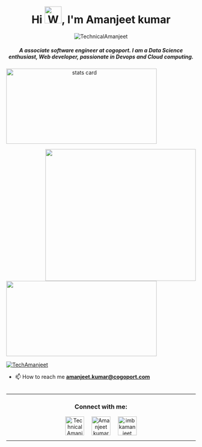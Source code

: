 <!-- Header section  -->
<h1 align="center">Hi <img src="https://raw.githubusercontent.com/nixin72/nixin72/master/wave.gif" 
         alt="Waving hand animated gif"
         height="45"
         width="45" />, I'm Amanjeet kumar</h1>
         
<!-- Profile views          -->
<!-- Taken reference from website :  https://github.com/antonkomarev/github-profile-views-counter -->
<p align="center"> <img src="https://komarev.com/ghpvc/?username=TechnicalAmanjeet&label=Profile%20Views%20(%20Visitors%20)&color=0e75b6&style=flat-square" alt="TechnicalAmanjeet" /> </p>

<!-- About section -->
<h5 align="center">
A associate software engineer at cogoport. I am a Data Science enthusiast, Web developer, passionate in Devops and Cloud computing. 
</h5>


<p>
<a align= "center" href="https://github.com/TechnicalAmanjeet">
<!-- i have made below https location from : https://github-readme-streak-stats.herokuapp.com/demo/ -->
<img alt= "stats card" height="200px" width="400" src="https://github-readme-streak-stats.herokuapp.com?user=AmanjeetCogoport&theme=hacker)">

<!-- [![GitHub Streak](https://github-readme-streak-stats.herokuapp.com?user=AmanjeetCogoport&theme=hacker)](https://git.io/streak-stats) -->



<!-- added gif file into program -->
<img align="right" height="350" width="400" src="https://github.com/AmanjeetCogoport/AmanjeetCogoport/blob/main/ezgif.com-gif-maker.gif" /> </a>
</p>

 <!-- below link i have generated from : https://github.com/anuraghazra/github-readme-stats -->
<img height="200px" width="400" src="https://github-readme-stats.vercel.app/api?username=AmanjeetCogoport&count_private=true&theme=dark&show_icons=true" />

 <!-- below link i have created from : https://shields.io/ -->
<p align="left"> <a href="https://twitter.com/TechAmanjeet" target="blank"><img src="https://img.shields.io/twitter/follow/TechAmanjeet?style=social" alt="TechAmanjeet" /></a> </p>

- 📫 How to reach me **amanjeet.kumar@cogoport.com**
<br><br>
<hr>

<h3 align="center">Connect with me:</h3>
<p align="center">
<!-- twitter link -->
<a href="https://twitter.com/TechAmanjeet" target="blank"><img align="center" src="https://img.icons8.com/cute-clipart/64/000000/twitter.png" alt="TechnicalAmanjeet" height="50" width="50" /></a> &nbsp;&nbsp;&nbsp;
<!-- linkedin link -->
<a href="https://www.linkedin.com/in/technicalamanjeet/" target="blank"><img align="center" src="https://img.icons8.com/cute-clipart/64/000000/linkedin.png" alt="Amanjeet kumar" height="50" width="50" /></a>&nbsp;&nbsp;&nbsp;&nbsp;
<!-- youtube link -->
<!-- <a href="https://www.youtube.com/channel/UCf4cBertAY5l89lQMPj-iEg" target="blank"><img align="center" src="https://img.icons8.com/cute-clipart/64/000000/youtube-play.png" alt="imbkamanjeet" height="50" width="50" /></a>&nbsp;&nbsp;&nbsp;&nbsp; -->
<!-- Instagram link -->
<a href="https://www.instagram.com/technicalamanjeet/" target="blank"><img align="center" src="https://img.icons8.com/cute-clipart/64/000000/instagram-new.png" alt="imbkamanjeet" height="50" width="50" /></a>         
</p>


<hr>

<!-- will add later this on my repo -->
<!-- <p align="center">
  <img src="https://github.com/ishikkkkaaaa/ishikkkkaaaa/raw/output/github-contribution-grid-snake.svg" alt="snake"></center>
</p> -->
